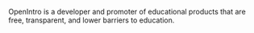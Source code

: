 OpenIntro is a developer and promoter of educational products that are free, transparent, and lower barriers to education.